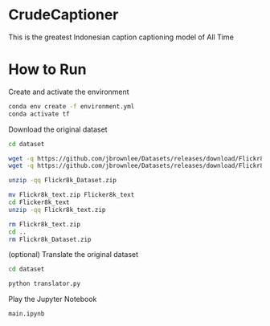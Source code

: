 # CrudeCaptioner
This is the greatest Indonesian caption captioning model of All Time

# How to Run
Create and activate the environment
```bash
conda env create -f environment.yml
conda activate tf
```

Download the original dataset
```bash
cd dataset

wget -q https://github.com/jbrownlee/Datasets/releases/download/Flickr8k/Flickr8k_Dataset.zip
wget -q https://github.com/jbrownlee/Datasets/releases/download/Flickr8k/Flickr8k_text.zip

unzip -qq Flickr8k_Dataset.zip

mv Flickr8k_text.zip Flicker8k_text
cd Flicker8k_text
unzip -qq Flickr8k_text.zip

rm Flickr8k_text.zip
cd ..
rm Flickr8k_Dataset.zip
```

(optional) Translate the original dataset
```bash
cd dataset

python translator.py
```

Play the Jupyter Notebook
```bash
main.ipynb
```